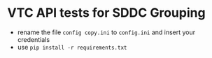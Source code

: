 # VTC API tests for SDDC Grouping
- rename the file `config copy.ini` to `config.ini` and insert your credentials
- use `pip install -r requirements.txt`

